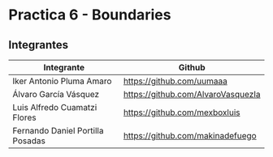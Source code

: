 # Practica 6 - Boundaries
## Integrantes
| Integrante | Github |
| ------ | ------ |
| Iker Antonio Pluma Amaro | https://github.com/uumaaa |
| Álvaro García Vásquez | https://github.com/AlvaroVasquezIa |
| Luis Alfredo Cuamatzi Flores | https://github.com/mexboxluis |
| Fernando Daniel Portilla Posadas | https://github.com/makinadefuego |

